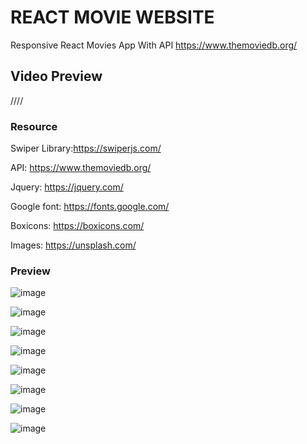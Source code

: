 # REACT MOVIE WEBSITE

Responsive React Movies App With API https://www.themoviedb.org/

## Video Preview

////

### Resource

Swiper Library:https://swiperjs.com/

API: https://www.themoviedb.org/

Jquery: https://jquery.com/

Google font: https://fonts.google.com/

Boxicons: https://boxicons.com/

Images: https://unsplash.com/





### Preview

![image](https://user-images.githubusercontent.com/86012214/158963515-141a1941-db59-4c10-8e1a-df6b6639c5a3.png)

![image](https://user-images.githubusercontent.com/86012214/158963559-24a944d6-ddf6-419e-8fcf-713ce585f90a.png)

![image](https://user-images.githubusercontent.com/86012214/158963717-af9ae524-894c-414f-9327-c57ef857a3af.png)

![image](https://user-images.githubusercontent.com/86012214/158963798-edd9a7f2-fe9e-4bae-8c34-3b2db18660a4.png)

![image](https://user-images.githubusercontent.com/86012214/158963883-73fb5b33-7fa0-4af9-91cc-2b8cd66971af.png)

![image](https://user-images.githubusercontent.com/86012214/158963917-427ed3f6-0ce9-4c6d-b5da-00918aee3cf2.png)

![image](https://user-images.githubusercontent.com/86012214/158963975-af25313b-f5c3-4732-be59-78686c4c6020.png)

![image](https://user-images.githubusercontent.com/86012214/158964041-6efcf6a3-75f2-4709-9915-309acc874885.png)

